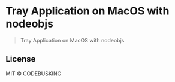 # Tray Application on MacOS with nodeobjs

> Tray Application on MacOS with nodeobjs

## License

MIT © CODEBUSKING

